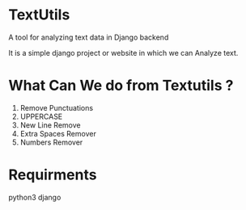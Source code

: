# TextUtils
A tool for analyzing text data in Django backend

It is a simple django project or website in which we can Analyze text.

# What Can We do from Textutils ?
1) Remove Punctuations
2) UPPERCASE
3) New Line Remove
4) Extra Spaces Remover
5) Numbers Remover

# Requirments
python3
django
